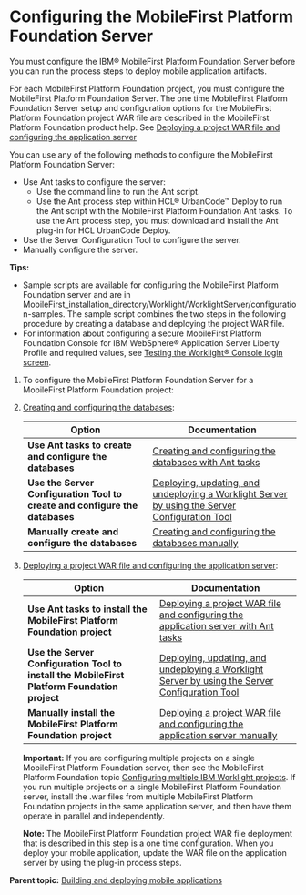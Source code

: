 # Configuring the MobileFirst Platform Foundation Server

You must configure the IBM® MobileFirst Platform Foundation Server before you can run the process steps to deploy mobile application artifacts.

For each MobileFirst Platform Foundation project, you must configure the MobileFirst Platform Foundation Server. The one time MobileFirst Platform Foundation Server setup and configuration options for the MobileFirst Platform Foundation project WAR file are described in the MobileFirst Platform Foundation product help. See [Deploying a project WAR file and configuring the application server](http://www-01.ibm.com/support/knowledgecenter/SSZH4A_6.1.0/com.ibm.worklight.deploy.doc/deploy/c_deploy_custom_war_file_to_app_server.html)

You can use any of the following methods to configure the MobileFirst Platform Foundation Server:

-   Use Ant tasks to configure the server:
    -   Use the command line to run the Ant script.
    -   Use the Ant process step within HCL® UrbanCode™ Deploy to run the Ant script with the MobileFirst Platform Foundation Ant tasks. To use the Ant process step, you must download and install the Ant plug-in for HCL UrbanCode Deploy.
-   Use the Server Configuration Tool to configure the server.
-   Manually configure the server.

**Tips:** 

-   Sample scripts are available for configuring the MobileFirst Platform Foundation server and are in MobileFirst\_installation\_directory/Worklight/WorklightServer/configuration-samples. The sample script combines the two steps in the following procedure by creating a database and deploying the project WAR file.
-   For information about configuring a secure MobileFirst Platform Foundation Console for IBM WebSphere® Application Server Liberty Profile and required values, see [Testing the Worklight® Console login screen](http://www-01.ibm.com/support/knowledgecenter/SSZH4A_6.0.0/com.ibm.worklight.help.doc/admin/r_protecting_ibm_worklight_console.html).

1.  To configure the MobileFirst Platform Foundation Server for a MobileFirst Platform Foundation project:
2.  [Creating and configuring the databases](http://www-01.ibm.com/support/knowledgecenter/SSZH4A_6.1.0/com.ibm.worklight.deploy.doc/deploy/c_config_dbs.html): 

    |Option|Documentation|
    |------|-------------|
    |**Use Ant tasks to create and configure the databases**|[Creating and configuring the databases with Ant tasks](http://www-01.ibm.com/support/knowledgecenter/SSZH4A_6.1.0/com.ibm.worklight.deploy.doc/devref/r_ant_tasks_configure_dbs.html)|
    |**Use the Server Configuration Tool to create and configure the databases**|[Deploying, updating, and undeploying a Worklight Server by using the Server Configuration Tool](http://www-01.ibm.com/support/knowledgecenter/SSZH4A_6.1.0/com.ibm.worklight.deploy.doc/deploy/c_using_server_config_tool.html)|
    |**Manually create and configure the databases**|[Creating and configuring the databases manually](http://www-01.ibm.com/support/knowledgecenter/?lang=en#!/SSZH4A_6.1.0/com.ibm.worklight.deploy.doc/admin/c_manually_configuring_databases.html)|

3.  [Deploying a project WAR file and configuring the application server](http://www-01.ibm.com/support/knowledgecenter/SSZH4A_6.1.0/com.ibm.worklight.deploy.doc/deploy/c_deploy_custom_war_file_to_app_server.html): 

    |Option|Documentation|
    |------|-------------|
    |**Use Ant tasks to install the MobileFirst Platform Foundation project**|[Deploying a project WAR file and configuring the application server with Ant tasks](http://www-01.ibm.com/support/knowledgecenter/SSZH4A_6.1.0/com.ibm.worklight.deploy.doc/devref/r_ant_tasks_configure_appserver.html)|
    |**Use the Server Configuration Tool to install the MobileFirst Platform Foundation project**|[Deploying, updating, and undeploying a Worklight Server by using the Server Configuration Tool](http://www-01.ibm.com/support/knowledgecenter/SSZH4A_6.1.0/com.ibm.worklight.deploy.doc/deploy/c_using_server_config_tool.html)|
    |**Manually install the MobileFirst Platform Foundation project**|[Deploying a project WAR file and configuring the application server manually](http://www-01.ibm.com/support/knowledgecenter/SSZH4A_6.1.0/com.ibm.worklight.deploy.doc/admin/c_manually_configuring_app_server.html)|

    **Important:** If you are configuring multiple projects on a single MobileFirst Platform Foundation server, then see the MobileFirst Platform Foundation topic [Configuring multiple IBM Worklight projects](http://www-01.ibm.com/support/knowledgecenter/SSZH4A_6.1.0/com.ibm.worklight.deploy.doc/devref/c_ant_tasks_configuring_multiple_wl_projects.html). If you run multiple projects on a single MobileFirst Platform Foundation server, install the .war files from multiple MobileFirst Platform Foundation projects in the same application server, and then have them operate in parallel and independently.

    **Note:** The MobileFirst Platform Foundation project WAR file deployment that is described in this step is a one time configuration. When you deploy your mobile application, update the WAR file on the application server by using the plug-in process steps.


**Parent topic:** [Building and deploying mobile applications](../topics/plugins_worklight_buildanddeploy.md)

